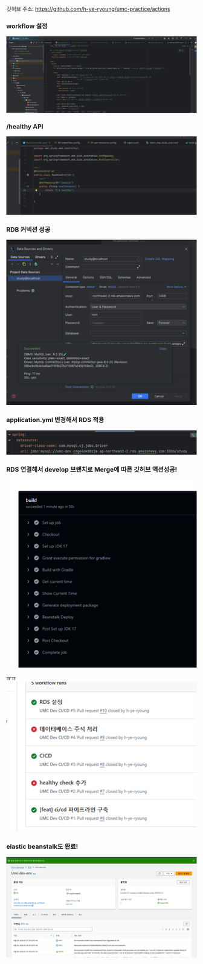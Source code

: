 깃허브 주소: https://github.com/h-ye-ryoung/umc-practice/actions

### workflow 설정
![alt text](./images/1.png)

### /healthy API
![alt text](./images/2.png)

### RDB 커넥션 성공
![alt text](./images/3.png)

### application.yml 변경해서 RDS 적용
![alt text](./images/4.png)

### RDS 연결해서 develop 브랜치로 Merge에 따른 깃허브 액션성공!
![alt text](./images/5.png)

ㅠㅠ
![alt text](./images/6.png)

### elastic beanstalk도 완료!
![alt text](./images/7.png)